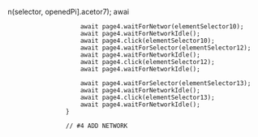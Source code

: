 n(selector, openedPi].acetor7);
                        awai 

                        await page4.waitForNetwor(elementSelector10);
                        await page4.waitForNetworkIdle();
                        await page4.click(elementSelector10);
                        await page4.waitForSelector(elementSelector12);
                        await page4.waitForNetworkIdle();
                        await page4.click(elementSelector12);
                        await page4.waitForNetworkIdle();

                        await page4.waitForSelector(elementSelector13);
                        await page4.waitForNetworkIdle();
                        await page4.click(elementSelector13);
                        await page4.waitForNetworkIdle();
                    }

                    // #4 ADD NETWORK 
